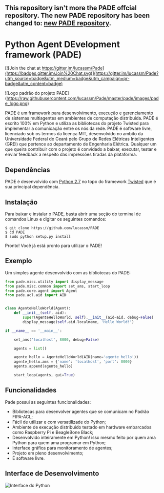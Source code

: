 This repository isn't more the PADE offcial repository. The new PADE repository has been changed to: [new PADE repository](https://github.com/grei-ufc/pade).
-----

Python Agent DEvelopment framework (PADE)
======

[![Join the chat at https://gitter.im/lucassm/Pade](https://badges.gitter.im/Join%20Chat.svg)](https://gitter.im/lucassm/Pade?utm_source=badge&utm_medium=badge&utm_campaign=pr-badge&utm_content=badge)

![Logo padrão do projeto PADE] (https://raw.githubusercontent.com/lucassm/Pade/master/pade/images/pade_logo.png)

PADE é um framework para desenvolvimento, execução e gerenciamento de sistemas multiagentes em ambientes de computação distribuída. PADE é escrito 100% em Python e utiliza as bibliotecas do projeto Twisted para implementar a comunicação entre os nós da rede.
PADE é software livre, licenciado sob os termos da licença MIT, desenvolvido no ambito da Universidade Federal do Ceará pelo Grupo de Redes Elétricas Inteligentes (GREI) que pertence ao departamento de Engenharia Elétrica.
Qualquer um que queira contribuir com o projeto é convidado a baixar, executar, testar e enviar feedback a respeito das impressões tiradas da plataforma.

Dependências
-----

PADE é desenvolvido com [Python 2.7](https://www.python.org/) no topo do framework [Twisted](https://twistedmatrix.com/trac/) que é sua principal dependência.

Instalação
------

Para baixar e instalar o PADE, basta abrir uma seção do terminal de comandos Linux e digitar os seguintes comandos:

	$ git clone https://github.com/lucassm/PADE
	$ cd PADE
	$ sudo python setup.py install

Pronto! Você já está pronto para utilizar o PADE!

Exemplo
------

Um simples agente desenvolvido com as bibliotecas do PADE:

```python
from pade.misc.utility import display_message
from pade.misc.common import set_ams, start_loop
from pade.core.agent import Agent
from pade.acl.aid import AID


class AgenteHelloWorld(Agent):
    def __init__(self, aid):
        super(AgenteHelloWorld, self).__init__(aid=aid, debug=False)
        display_message(self.aid.localname, 'Hello World!')

if __name__ == '__main__':

    set_ams('localhost', 8000, debug=False)

    agents = list()

    agente_hello = AgenteHelloWorld(AID(name='agente_hello'))
    agente_hello.ams = {'name': 'localhost', 'port': 8000}
    agents.append(agente_hello)

    start_loop(agents, gui=True)
```

Funcionalidades
------

Pade possui as seguintes funcionalidades:

* Bibliotecas para desenvolver agentes que se comunicam no Padrão FIPA-ACL;
* Fácil de utilizar e com versatilizade do Python;
* Ambiente de execução distribuído testado em hardware embarcados como Raspberry Pi e BeagleBone Black;
* Desenvolvido inteiramente em Python! isso mesmo feito por quem ama Python para quem ama programar em Python;
* Interface gráfica para monitoramento de agentes;
* Projeto em pleno desenvolvimento;
* É software livre.


Interface de Desenvolvimento
-------

![Interface do Python](https://raw.githubusercontent.com/lucassm/Pade/master/pade/images/interface.png)

